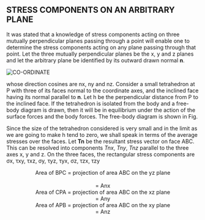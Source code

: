 ## STRESS COMPONENTS ON AN ARBITRARY PLANE
It was stated that a knowledge of stress components acting on three
mutually perpendicular planes passing through a point will enable one to determine the stress components acting on any plane passing through that point. Let
the three mutually perpendicular planes be the x, y and z planes and let the
arbitrary plane be identified by its outward drawn normal **n**. 
<br>

![CO-ORDINATE](https://github.com/Harsh2345001/ASM.github.io/assets/142891307/d1c9a3d5-7483-4ab7-be6d-9ae122c2e903)
<br>

whose direction cosines are nx, ny and nz. Consider a small tetrahedron at P with three of its faces normal to the coordinate axes, and the inclined face having its normal parallel to **n**. Let h be the perpendicular distance from P to the inclined face. If the tetrahedron is isolated from the body and a free-body diagram is drawn, then it will be in equilibrium under the action of the surface forces and the body forces. The free-body diagram is shown in Fig.
<br>

Since the size of the tetrahedron considered is very small and in the limit as we are going to make h tend to zero, we shall speak in terms of the average stresses
over the faces. Let **Tn** be the resultant stress vector on face ABC. This can be resolved into components *Tnx*, *Tny*, *Tnz* parallel to the three axes x, y and z. On the three faces, the rectangular stress components are &sigma;x, &tau;xy, &tau;xz,  &sigma;y, &tau;yz, &tau;yx,  &sigma;z, &tau;zx, &tau;zy
                         <center>Area of BPC = projection of area ABC on the yz plane</center>                         
                         <center>= Anx</center>
                        <center> Area of CPA = projection of area ABC on the xz plane</center>
                         <center>= Any</center>
                         <center>Area of APB = projection of area ABC on the xy plane</center>
                        <center> = Anz</center>


